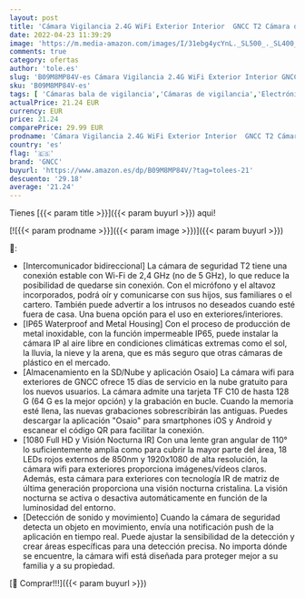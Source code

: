 ```yaml
---
layout: post
title: 'Cámara Vigilancia 2.4G WiFi Exterior Interior  GNCC T2 Cámara de Seguridad 1080P  IP65 Carcasa Metálica  Visión Nocturna  Detección de Movimiento y Sonido  Alarma Instantánea  Compatible con Alexa'
date: 2022-04-23 11:39:29
image: 'https://m.media-amazon.com/images/I/31ebg4ycYnL._SL500_._SL400_.jpg'
comments: true
category: ofertas
author: 'tole.es'
slug: 'B09M8MP84V-es Cámara Vigilancia 2.4G WiFi Exterior Interior GNCC T2...'
sku: 'B09M8MP84V-es'
tags: [ 'Cámaras bala de vigilancia','Cámaras de vigilancia','Electrónica','Fotografía y videocámaras','alexa','gncc','🇪🇸', ]
actualPrice: 21.24 EUR
currency: EUR
price: 21.24
comparePrice: 29.99 EUR
prodname: 'Cámara Vigilancia 2.4G WiFi Exterior Interior  GNCC T2 Cámara de Seguridad 1080P  IP65 Carcasa Metálica  Visión Nocturna  Detección de Movimiento y Sonido  Alarma Instantánea  Compatible con Alexa'
country: 'es'
flag: '🇪🇸'
brand: 'GNCC'
buyurl: 'https://www.amazon.es/dp/B09M8MP84V/?tag=tolees-21'
descuento: '29.18'
average: '21.24'
---
```


Tienes [{{< param title >}}]({{< param buyurl >}}) aqui!

[![{{< param prodname >}}]({{< param image >}})]({{< param buyurl >}})

🔎:

- [Intercomunicador bidireccional] La cámara de seguridad T2 tiene una conexión estable con Wi-Fi de 2,4 GHz (no de 5 GHz), lo que reduce la posibilidad de quedarse sin conexión. Con el micrófono y el altavoz incorporados, podrá oír y comunicarse con sus hijos, sus familiares o el cartero. También puede advertir a los intrusos no deseados cuando esté fuera de casa. Una buena opción para el uso en exteriores/interiores.
- [IP65 Waterproof and Metal Housing] Con el proceso de producción de metal inoxidable, con la función impermeable IP65, puede instalar la cámara IP al aire libre en condiciones climáticas extremas como el sol, la lluvia, la nieve y la arena, que es más seguro que otras cámaras de plástico en el mercado.
- [Almacenamiento en la SD/Nube y aplicación Osaio] La cámara wifi para exteriores de GNCC ofrece 15 días de servicio en la nube gratuito para los nuevos usuarios. La cámara admite una tarjeta TF C10 de hasta 128 G (64 G es la mejor opción) y la grabación en bucle. Cuando la memoria esté llena, las nuevas grabaciones sobrescribirán las antiguas. Puedes descargar la aplicación "Osaio" para smartphones iOS y Android y escanear el código QR para facilitar la conexión.
- [1080 Full HD y Visión Nocturna IR] Con una lente gran angular de 110° lo suficientemente amplia como para cubrir la mayor parte del área, 18 LEDs rojos externos de 850nm y 1920x1080 de alta resolución, la cámara wifi para exteriores proporciona imágenes/vídeos claros. Además, esta cámara para exteriores con tecnología IR de matriz de última generación proporciona una visión nocturna cristalina. La visión nocturna se activa o desactiva automáticamente en función de la luminosidad del entorno.
- [Detección de sonido y movimiento] Cuando la cámara de seguridad detecta un objeto en movimiento, envía una notificación push de la aplicación en tiempo real. Puede ajustar la sensibilidad de la detección y crear áreas específicas para una detección precisa. No importa dónde se encuentre, la cámara wifi está diseñada para proteger mejor a su familia y a su propiedad.

[🛒 Comprar!!!]({{< param buyurl >}})
